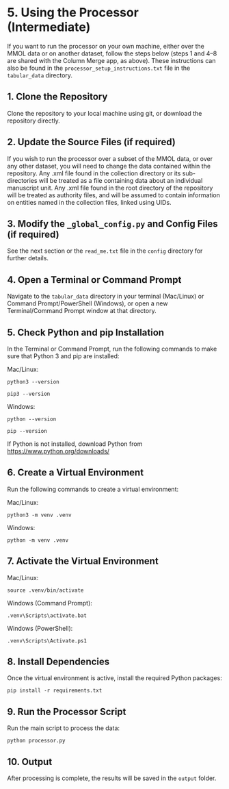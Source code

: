 # 5. Using the Processor (Intermediate)

If you want to run the processor on your own machine, either over the MMOL data or on another dataset, follow the steps below (steps 1 and 4–8 are shared with the Column Merge app, as above). These instructions can also be found in the `processor_setup_instructions.txt` file in the `tabular_data` directory.

## 1. Clone the Repository

Clone the repository to your local machine using git, or download the repository directly.

## 2. Update the Source Files (if required)

If you wish to run the processor over a subset of the MMOL data, or over any other dataset, you will need to change the data contained within the repository. Any .xml file found in the collection directory or its sub-directories will be treated as a file containing data about an individual manuscript unit. Any .xml file found in the root directory of the repository will be treated as authority files, and will be assumed to contain information on entities named in the collection files, linked using UIDs.

## 3. Modify the `_global_config.py` and Config Files (if required)

See the next section or the `read_me.txt` file in the `config` directory for further details.

## 4. Open a Terminal or Command Prompt

Navigate to the `tabular_data` directory in your terminal (Mac/Linux) or Command Prompt/PowerShell (Windows), or open a new Terminal/Command Prompt window at that directory.

## 5. Check Python and pip Installation

In the Terminal or Command Prompt, run the following commands to make sure that Python 3 and pip are installed:

Mac/Linux:

	python3 --version

    pip3 --version

Windows:

    python --version

    pip --version

If Python is not installed, download Python from https://www.python.org/downloads/

## 6. Create a Virtual Environment

Run the following commands to create a virtual environment:

Mac/Linux:

    python3 -m venv .venv

Windows:

    python -m venv .venv

## 7. Activate the Virtual Environment

Mac/Linux:

    source .venv/bin/activate

Windows (Command Prompt):

    .venv\Scripts\activate.bat

Windows (PowerShell):

    .venv\Scripts\Activate.ps1

## 8. Install Dependencies

Once the virtual environment is active, install the required Python packages:

    pip install -r requirements.txt

## 9. Run the Processor Script

Run the main script to process the data:

    python processor.py

## 10. Output

After processing is complete, the results will be saved in the `output` folder.
